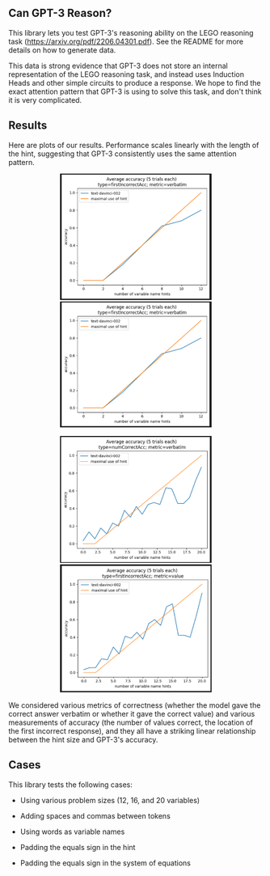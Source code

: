 ## Can GPT-3 Reason?



This library lets you test GPT-3's reasoning ability on the LEGO reasoning task (https://arxiv.org/pdf/2206.04301.pdf). See the README for more details on how to generate data.


This data is strong evidence that GPT-3 does not  store an internal representation of the LEGO reasoning task, and instead uses Induction Heads and other simple circuits to produce a response. We hope to find the exact attention pattern that GPT-3 is using to solve this task, and don't think it is very complicated.


## Results

Here are plots of our results. Performance scales linearly with the length of the hint, suggesting that GPT-3 consistently uses the same attention pattern.

<p align="center">
<img src="images/1.png" alt="12 hints 1" width="300"/>
<img src="images/2.png" alt="12 hints 2" width="300"/>
</p>

<p align="center">
<img src="images/3.png" alt="20 hints 1" width="300"/>
<img src="images/4.png" alt="20 hints 2" width="300"/>
</p>


We considered various metrics of correctness (whether the model gave the correct answer verbatim or whether it gave the correct value) and various measurements of accuracy (the number of values correct, the location of the first incorrect response), and they all have a striking linear relationship between the hint size and GPT-3's accuracy.




## Cases


This library tests the following cases:


- Using various problem sizes (12, 16, and 20 variables)

- Adding spaces and commas between tokens

- Using words as variable names

- Padding the equals sign in the hint

- Padding the equals sign in the system of equations


